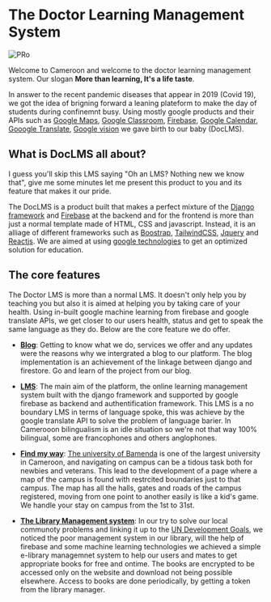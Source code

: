 # The Doctor Learning Management System
![PRo](https://user-images.githubusercontent.com/71908316/159811642-e097f7da-5e31-41e7-8900-9be264c7098e.png)


Welcome to Cameroon and welcome to the doctor learning management system. Our slogan **More than learning, It's a life taste**. 

In answer to the recent pandemic diseases that appear in 2019 (Covid 19), we got the idea of brigning forward a leaning plateform to make the day of students during confinemnt busy. Using mostly google products and their APIs such as [Google Maps](https://maps.google.com/), [Google Classroom](https://classroom.google.com/), [Firebase](https://firebase.google.com/), [Google Calendar](https://calendar.google.com/), [Gooogle Translate](http://translate.google.com/), [Google vision](http://vision.googleapis.com/) we gave birth to our baby (DocLMS). 

## What is DocLMS all about?
I guess you'll skip this LMS saying "Oh an LMS? Nothing new we know that", give me some minutes let me present this product to you and its feature that makes it our pride.

The DocLMS is a product built that makes a perfect mixture of the [Django framework](https://docs.djangoproject.com/) and [Firebase](https://firebase.google.com/) at the backend and for the frontend is more than just a normal template made of HTML, CSS and javascript. Instead, it is an alliage of different frameworks such as [Boostrap](https://getbootstrap.com/), [TailwindCSS](https://tailwindcss.com/), [Jquery](https://jquery.com/) and [Reactjs](https://reactjs.org/). We are aimed at using [google technologies](https://developers.google.com/products) to get an optimized solution for education.

## The core features
The Doctor LMS is more than a normal LMS. It doesn't only help you by teaching you but also it is aimed at helping you by taking care of your health. Using in-built google machine learning from firebase and google translate APIs, we get closer to our users health, status and get to speak the same language as they do. Below are the core feature we do offer.

- **[Blog](https://doc-lms.herokuapp.com/blog)**: Getting to know what we do, services we offer and any updates were the reasons why we intergrated a blog to our platform. The blog implementation is an achievement of the linkage between django and firestore. Go and learn of the project from our blog.

- **[LMS](https://doc-lms.herokuapp.com/)**: The main aim of the platform, the online learning management system built with the django framework and supported by google firebase as backend and authentification framework. This LMS is a no boundary LMS in terms of language spoke, this was achieve by the google translate API to solve the problem of language barier. In Camerooon bilingualism is an idle situation so we're not that way 100% bilingual, some are francophones and others anglophones. 
 
- **[Find my way](https://doc-lms.herokuapp.com/maps/index/)**: [The university of Bamenda](#) is one of the largest university in Cameroon, and navigating on campus can be a tidous task both for newbies and veterans. This lead to the development of a page where a map of the campus is found with restrcited boundaries just to that campus. The map has all the halls, gates and roads of the campus registered, moving from one point to another easily is like a kid's game. We handle your stay on campus from the 1st to 31st.

- **[The Library Management system](https://doc-lms.herokuapp.com)**: In our try to solve our local communoty problems and linking it up to the [UN Development Goals](https://sdgs.un.org/goals), we noticed the poor management system in our library, will the help of firebase and some machine learning technologies we achieved a simple e-library managemnet system to help our users and mates to get appropriate books for free and ontime. The books are encrypted to be accessed only on the website and download not being possible elsewhere. Access to books are done periodically, by getting a token from the library manager.


